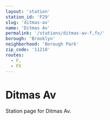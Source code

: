 ```yaml
---
layout: 'station'
station_id: 'F29'
slug: 'ditmas-av'
name: 'Ditmas Av'
permalink: '/stations/ditmas-av-f,fx/'
borough: 'Brooklyn'
neighborhood: 'Borough Park'
zip_code: '11218'
routes:
  - F,
  - FX
---
```

# Ditmas Av

Station page for Ditmas Av.
